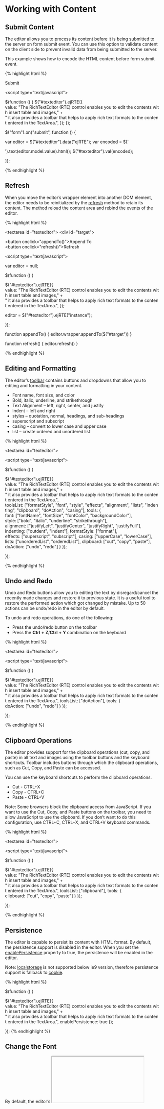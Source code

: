 # Working with Content

## Submit Content

The editor allows you to process its content before it is being submitted to the server on form submit event. You can use this option to validate content on the client side to prevent invalid data from being submitted to the server.

This example shows how to encode the HTML content before form submit event.

{% highlight html %}

<form>
<textarea id="texteditor"></textarea>
<button type="submit">Submit</button>
</form>

<script type="text/javascript">

$(function () {
$("#texteditor").ejRTE({
value: "The RichTextEditor (RTE) control enables you to edit the contents with insert table and images," +
" it also provides a toolbar that helps to apply rich text formats to the content entered in the TextArea.",
});
});

$("form").on("submit", function () {

var editor = $("#texteditor").data("ejRTE");
var encoded = $('<div/>').text(editor.model.value).html();
$("#texteditor").val(encoded);

});

</script>
{% endhighlight %}

## Refresh

When you move the editor’s wrapper element into another DOM element, the editor needs to be reinitialized by the [refresh](http://help.syncfusion.com/js/api/ejrte#methods:refresh "") method to retain its content. The method reload the content area and rebind the events of the editor. 

{% highlight html %}

<textarea id="texteditor"></textarea>
<div id="target"> </div>
<button onclick="appendTo()">Append To</button>
<button onclick="refresh()">Refresh</button>

<script type="text/javascript">

var editor = null;

$(function () {

$("#texteditor").ejRTE({
value: "The RichTextEditor (RTE) control enables you to edit the contents with insert table and images," +
" it also provides a toolbar that helps to apply rich text formats to the content entered in the TextArea.",
});

editor = $("#texteditor").ejRTE("instance");

});

function appendTo() {
editor.wrapper.appendTo($("#target"))
}

function refresh() {
editor.refresh()
}

</script>
{% endhighlight %}

## Editing and Formatting 

The editor’s [toolbar](#_Toolbar "") contains buttons and dropdowns that allow you to editing and formatting in your content.

* Font name, font size, and color
* Bold, italic, underline, and strikethrough
* Text Alignment – left, right, center, and justify
* Indent – left and right
* styles – quotation, normal,  headings, and sub-headings
* superscript and subscript
* casing – convert to lower case and upper case
* list – create ordered and unordered list

{% highlight html %}

<textarea id="texteditor"></textarea>

<script type="text/javascript">

$(function () {

$("#texteditor").ejRTE({
value: "The RichTextEditor (RTE) control enables you to edit the contents with insert table and images," +
" it also provides a toolbar that helps to apply rich text formats to the content entered in the TextArea.",
toolsList: ["formatStyle", "font", "style", "effects", "alignment", "lists", "indenting", "clipboard", "doAction", "casing"],
tools: {
font: ["fontName", "fontSize", "fontColor", "backgroundColor"],
style: ["bold", "italic", "underline", "strikethrough"],
alignment: ["justifyLeft", "justifyCenter", "justifyRight", "justifyFull"],
indenting: ["outdent", "indent"],
formatStyle: ["format"],
effects: ["superscript", "subscript"],
casing: ["upperCase", "lowerCase"],
lists: ["unorderedList", "orderedList"],
clipboard: ["cut", "copy", "paste"],
doAction: ["undo", "redo"]
}
});

});

</script>
{% endhighlight %}

## Undo and Redo 

Undo and Redo buttons allow you to editing the text by disregard/cancel the recently made changes and restore it to previous state. It is a useful tool to restore the performed action which got changed by mistake. Up to 50 actions can be undo/redo in the editor by default. 

To undo and redo operations, do one of the following:

* Press the undo/redo button on the toolbar
* Press the **Ctrl** **+** **Z**/**Ctrl** **+** **Y** combination on the keyboard

{% highlight html %}

<textarea id="texteditor"></textarea>

<script type="text/javascript">

$(function () {

$("#texteditor").ejRTE({
value: "The RichTextEditor (RTE) control enables you to edit the contents with insert table and images," +
" it also provides a toolbar that helps to apply rich text formats to the content entered in the TextArea.",
toolsList: ["doAction"],
tools: {
doAction: ["undo", "redo"]
}
});

});

</script>
{% endhighlight %}

## Clipboard Operations

The editor provides support for the clipboard operations (cut, copy, and paste) in all text and images using the toolbar buttons and the keyboard shortcuts. Toolbar includes buttons through which the clipboard operations, such as Cut, Copy, and Paste can be accessed.

You can use the keyboard shortcuts to perform the clipboard operations.

* Cut - CTRL+X
* Copy - CTRL+C
* Paste - CTRL+V

Note: Some browsers block the clipboard access from JavaScript. If you want to use the Cut, Copy, and Paste buttons on the toolbar, you need to allow JavaScript to use the clipboard. If you don’t want to do this configuration, use CTRL+C, CTRL+X, and CTRL+V keyboard commands.

{% highlight html %}

<textarea id="texteditor"></textarea>

<script type="text/javascript">

$(function () {

$("#texteditor").ejRTE({
value: "The RichTextEditor (RTE) control enables you to edit the contents with insert table and images," +
" it also provides a toolbar that helps to apply rich text formats to the content entered in the TextArea.",
toolsList: ["clipboard"],
tools: {
clipboard: ["cut", "copy", "paste"]
}
});

});

</script>
{% endhighlight %}

## Persistence

The editor is capable to persist its content with HTML format. By default, the persistence support is disabled in the editor. When you set the [enablePersistence](http://help.syncfusion.com/js/api/ejrte#members:enablepersistence "") property to true, the persistence will be enabled in the editor.

Note:  [localstorage](http://www.w3schools.com/html/html5_webstorage.asp# "") is not supported below ie9 version, therefore persistence support is fallback to [cookie](http://www.w3schools.com/js/js_cookies.asp# "").

{% highlight html %}

$(function () {

$("#texteditor").ejRTE({
value: "The RichTextEditor (RTE) control enables you to edit the contents with insert table and images," +
" it also provides a toolbar that helps to apply rich text formats to the content entered in the TextArea.",
enablePersistence: true
});

});
{% endhighlight %}

## Change the Font

By default, the editor’s <iframe> is initialized with “Segoe UI” font. To change it, select a different font from the drop-down in the editor’s toolbar. To apply different font for particular section of the content, select the text that you would like to change, and select a required font from the drop-down to apply the changes to the selected text.

### Set Default Font

* Set a default font to the font drop-down programmatically.

{% highlight html %}

<textarea id="texteditor"></textarea>

<script type="text/javascript">
$(function () {
$("#texteditor").ejRTE({
value: "The RichTextEditor (RTE) control enables you to edit the contents with insert table and images, it also provides a toolbar that helps to apply rich text formats to the content entered in the TextArea.",
tools: {
font: ["fontName", "fontSize", "fontColor", "backgroundColor"]
}
});

var editor = $("#texteditor").ejRTE("instance");
var ddl = editor.fontStyleDDL.ejDropDownList("instance");
ddl.selectItemByValue("TimesNewRoman");
});

</script>
{% endhighlight %}

* You can set default font for <iframe>’s body tag using **[iframeAttributes](#_Iframe_Attributes "")** property.

{% highlight html %}

<textarea id="texteditor"></textarea>

<script type="text/javascript">

$(function () {

$("#texteditor").ejRTE({
value: "The RichTextEditor (RTE) control enables you to edit the contents with insert table and images," +
" it also provides a toolbar that helps to apply rich text formats to the content entered in the TextArea.",
iframeAttribute: "font-family: Arial;"
});

});

</script>
{% endhighlight %}

* If you want to override the default font from CSS, create a style tag with CSS styles and append it to the <iframe>’s head tag of the editor.

{% highlight html %}

<textarea id="texteditor"></textarea>

<script type="text/javascript">

$(function () {

$("#texteditor").ejRTE({
value: "The RichTextEditor (RTE) control enables you to edit the contents with insert table and images," +
" it also provides a toolbar that helps to apply rich text formats to the content entered in the TextArea.",
});

var css = "html, body { font-family: sans-serif; font-size: 14px; }";
var editorDoc = $("#texteditor").ejRTE("instance").getDocument();
var styleTag = document.createElement("style");
styleTag.type = "text/css";
if (styleTag.styleSheet) {
styleTag.styleSheet.cssText = css;
} else {
styleTag.appendChild(document.createTextNode(css));
}
editorDoc.head.appendChild(styleTag);

});

</script>
{% endhighlight %}

### Adding Fonts

If you want to add additional fonts to font drop-down, pass the font information as JSON data and bind it with instance of drop-down. 

{% highlight html %}

<textarea id="texteditor"></textarea>

<script type="text/javascript">
$(function () {
$("#texteditor").ejRTE({
value: "The RichTextEditor (RTE) control enables you to edit the contents with insert table and images, it also provides a toolbar that helps to apply rich text formats to the content entered in the TextArea.",
tools: {
font: ["fontName", "fontSize", "fontColor", "backgroundColor"]
}
});

var editor = $("#texteditor").ejRTE("instance");
editor.defaults.fontName.push({ text: "Calibri Light", value: "CalibriLight" }, { text: "Calibri", value: "Calibri" });
var ddl = editor.fontStyleDDL.ejDropDownList("instance");
ddl.option({ "dataSource": editor.defaults.fontName });
ddl.selectItemByValue("CalibriLight");
});

</script>
{% endhighlight %}



## Insert the content at cursor

If you want to insert/paste the content at the current cursor position (or) to replace the selected content with some formatting, you can use pasteContent method in the editor.

{% highlight html %}

$(function () {

$("#texteditor").ejRTE({
value: "The RichTextEditor (RTE) control enables you to edit the contents with insert table and images," +
" it also provides a toolbar that helps to apply rich text formats to the content entered in the TextArea.",
});

});

function pasteContent() {
var editor = $("#texteditor").ejRTE("instance");
var selectedHtml = editor.getSelectedHtml();
editor.pasteContent("<p style='background-color:yellow;color:skyblue'>" + selectedHtml + "  </p>");
}
{% endhighlight %}

